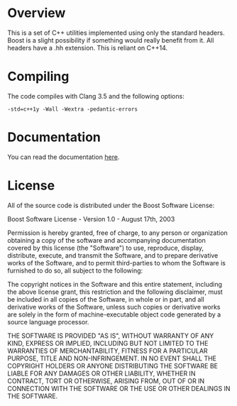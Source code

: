 Overview
=

This is a set of C++ utilities implemented using only the standard headers. Boost is a slight possibility if something would really benefit from it. All headers have a .hh extension. This is reliant on C++14.

Compiling
=

The code compiles with Clang 3.5 and the following options:

    -std=c++1y -Wall -Wextra -pedantic-errors

Documentation
=

You can read the documentation [here](doc/doc_home.md).

License
=

All of the source code is distributed under the Boost Software License:

Boost Software License - Version 1.0 - August 17th, 2003

Permission is hereby granted, free of charge, to any person or organization
obtaining a copy of the software and accompanying documentation covered by
this license (the "Software") to use, reproduce, display, distribute,
execute, and transmit the Software, and to prepare derivative works of the
Software, and to permit third-parties to whom the Software is furnished to
do so, all subject to the following:

The copyright notices in the Software and this entire statement, including
the above license grant, this restriction and the following disclaimer,
must be included in all copies of the Software, in whole or in part, and
all derivative works of the Software, unless such copies or derivative
works are solely in the form of machine-executable object code generated by
a source language processor.

THE SOFTWARE IS PROVIDED "AS IS", WITHOUT WARRANTY OF ANY KIND, EXPRESS OR
IMPLIED, INCLUDING BUT NOT LIMITED TO THE WARRANTIES OF MERCHANTABILITY,
FITNESS FOR A PARTICULAR PURPOSE, TITLE AND NON-INFRINGEMENT. IN NO EVENT
SHALL THE COPYRIGHT HOLDERS OR ANYONE DISTRIBUTING THE SOFTWARE BE LIABLE
FOR ANY DAMAGES OR OTHER LIABILITY, WHETHER IN CONTRACT, TORT OR OTHERWISE,
ARISING FROM, OUT OF OR IN CONNECTION WITH THE SOFTWARE OR THE USE OR OTHER
DEALINGS IN THE SOFTWARE.
